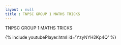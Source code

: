 ```yaml
---
layout : null
title : TNPSC GROUP 1 MATHS TRICKS
---
```


TNPSC GROUP 1 MATHS TRICKS



{% include youtubePlayer.html id='YzyNYH2Kp4Q' %}
